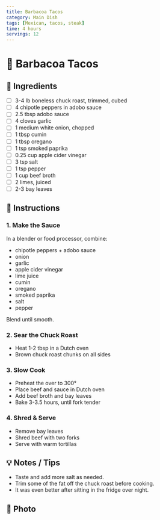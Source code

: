 ```yaml
---
title: Barbacoa Tacos
category: Main Dish
tags: [Mexican, tacos, steak]
time: 4 hours
servings: 12
---
```


# 🌮 Barbacoa Tacos

## 🛒 Ingredients
- [ ] 3-4 lb boneless chuck roast, trimmed, cubed
- [ ] 4 chipotle peppers in adobo sauce
- [ ] 2.5 tbsp adobo sauce
- [ ] 4 cloves garlic
- [ ] 1 medium white onion, chopped
- [ ] 1 tbsp cumin
- [ ] 1 tbsp oregano
- [ ] 1 tsp smoked paprika
- [ ] 0.25 cup apple cider vinegar
- [ ] 3 tsp salt
- [ ] 1 tsp pepper
- [ ] 1 cup beef broth
- [ ] 2 limes, juiced
- [ ] 2-3 bay leaves

## 🥘 Instructions
### 1. Make the Sauce
In a blender or food processor, combine:
- chipotle peppers + adobo sauce
- onion
- garlic
- apple cider vinegar
- lime juice
- cumin
- oregano
- smoked paprika
- salt
- pepper
  
Blend until smooth.

### 2. Sear the Chuck Roast
- Heat 1-2 tbsp in a Dutch oven
- Brown chuck roast chunks on all sides
  
### 3. Slow Cook
- Preheat the over to 300°
- Place beef and sauce in Dutch oven
- Add beef broth and bay leaves
- Bake 3-3.5 hours, until fork tender

### 4. Shred & Serve
- Remove bay leaves
- Shred beef with two forks
- Serve with warm tortillas

## 💡 Notes / Tips
- Taste and add more salt as needed.
- Trim some of the fat off the chuck roast before cooking.
- It was even better after sitting in the fridge over night.

## 📸 Photo


